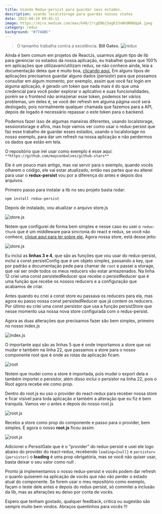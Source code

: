 ```yaml
---
title: Usando Redux-persist para guardar seus estados.
description: usando localstorage para guardas nossos states
date: 2022-08-29 09:45:11
image: https://miro.medium.com/max/640/1*cgENbj5agK33nWhORN6QpA.jpeg
category: redux
background: "#774ABC"
---
```

>O tamanho trabalha contra a excelência. **Bill Gates.**
![redux](https://miro.medium.com/max/640/1*cgENbj5agK33nWhORN6QpA.jpeg)

Ainda é bem comum em projetos de ReactJs, usarmos algum tipo de lib para gerenciar os estados da nossa aplicação, eu trabalhei quase que 100% em aplicações que utilizavam/utilizam redux, se não conhece ainda, leia a documentação deles que é muito boa, [clicando aqui.](https://redux.js.org/) Em alguns tipos de aplicações precisamos guardar alguns dados (persistir) para que possamos consultar em algum momento, por exemplo, assim que você faz login em alguma aplicação, é gerado um token que nada mais é do que uma credencial para você poder explorar o aplicativo e suas funcionalidades, porém se o frontend não armazenar esse token, podemos ter vários problemas, um deles é, se você der refresh em alguma página você será deslogado, pois normalmente qualquer chamada que fazemos para a API, depois de logado é necessário repassar o este token para o backend.

Podemos fazer isso de algumas maneiras diferentes, usando localstorage, sessionstorage e afins, mas hoje vamos ver como usar o redux-persist que faz esse trabalho de guardar esses estados, usando o localstorage no nosso exemplo, para dar um refresh na nossa aplicação e não perdermos os dados que estão em tela.

O repositório que irei usar como exemplo é esse aqui:
`**https://github.com/mayconbalves/github-stars**`

Ele é um pouco mais antigo, mas vai servir para o exemplo, quando vocês olharem o código, ele vai estar atualizado, então nas partes que eu alterei para usar o **redux-persist** vou por a diferença do antes e depois dos arquivos.

Primeiro passo para instalar a lib no seu projeto basta rodar:

`npm install redux-persist`

Depois de instalado, vou atualizar o arquivo store.js

![store.js](https://miro.medium.com/max/1400/1*MsUsNZ-9rqYqKtZzzmWfiQ.png)

Notem que configurei de forma bem simples e nesse caso eu usei o `redux-thunk` que é um middleware para sincronia do react e redux, se você não conhece, [clique aqui para ler sobre ele.](https://github.com/reduxjs/redux-thunk) Agora nossa store, está desse jeito:

![store.js](https://miro.medium.com/max/1400/1*LSa1SBFFta6KZ9XI-kW0Ow.png)

Eu inclui as **linhas 3 e 4**, que são as funções que vou usar do redux-persist, inclui a const persistConfig que é um objeto simples, passando a key, que por padrão a documentação pede para chamar de `root` e passei a storage, que vai ser onde todos os meus reducers vão estar armazenados. Na linha 12 criei uma const persistedReducer que recebe o persistReducer que é uma função que recebe os nossos reducers e a configuração que acabamos de criar.

Antes quando eu criei a const store eu passava os reducers para ela, mas agora eu passo nossa const persistedReducer que já contem os reducers. Por último eu criei uma const persistor que usa a função persistStore que nesse momento usa nossa nova store configurada com o redux-persist.

Agora as duas alterações que precisamos fazer são bem simples, primeiro no nosso index.js

![index.js](https://miro.medium.com/max/1400/1*g-ld6B98acNkH_zLjiPNQA.png)

O importante aqui são as linhas 5 que é onde importamos a store que vai mudar e também na linha 22, que passamos a store para o nosso componente root que é onde as rotas da aplicação ficam.

![root](https://miro.medium.com/max/1400/1*Y3Gtz16EJl7iLF0BXhQP8Q.png)

Notem que mudei como a store é importada, pois mudei o export dela e também importei o persistor, além disso inclui o persistor na linha 22, pois o Root agora recebe ele como prop.

Dentro do root.js eu uso o provider do react-redux para receber nossa store e ficar visível para toda aplicação e também a alteração que eu fiz é bem tranquila. Vamos ver o antes e depois do nosso root.js

![root.js](https://miro.medium.com/max/1400/1*V6Ar5o_V2pJ2KO9aeCRZNw.png)

Recebo a store como prop do componente e passo para o provider, bem simples. E agora o nosso **root.js** ficou assim:

![root.js](https://miro.medium.com/max/1400/1*t36DlhiQ4OGWmwWRC89wYQ.png)

Adicionei o PersistGate que é o “provider” do redux-persist e usei ele logo abaixo do provider do react-redux, recebendo ```loading={null}``` e ```persistor={persistor}``` o **loading** é uma prop obrigatória, mas se você não quiser usar, basta deixar o seu valor como null .

Pronto já implementamos o nosso redux-persist e vocês podem dar refresh o quanto quiserem na aplicação de vocês que não vão perder o estado atual do componente. Se forem usar o meu repositório como exemplo, façam o teste dele antes e depois do redux-persist, só commitei a inclusão da lib, mas as alterações eu deixo por conta de vocês.

Espero que tenham gostado, qualquer feedback, critica ou sugestão são sempre muito bem vindos. Abraços quentinhos para vocês !!!
